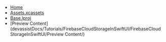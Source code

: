 <!-- docs/_sidebar.md -->
- [Home](/)
- [Assets.xcassets](devassistDocs/Tutorials/FirebaseCloudStorageInSwiftUI/FirebaseCloudStorageInSwiftUI/Assets.xcassets/)
- [Base.lproj](devassistDocs/Tutorials/FirebaseCloudStorageInSwiftUI/FirebaseCloudStorageInSwiftUI/Base.lproj/)
- [Preview Content](devassistDocs/Tutorials/FirebaseCloudStorageInSwiftUI/FirebaseCloudStorageInSwiftUI/Preview Content/)